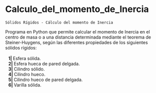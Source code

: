 # Calculo_del_momento_de_Inercia
	Sólidos Rígidos - Cálculo del momento de Inercia

Programa en Python que permite calcular el momento de Inercia en el centro de masa o a una distancia determinada mediante el teorema de Steiner-Huygens, según las diferentes propiedades de los siguientes sólidos rígidos:<br/><br/>
<strong>  &nbsp;&nbsp;&nbsp;1|  </strong> Esfera sólida.  <br>
<strong>  &nbsp;&nbsp;&nbsp;2|  </strong> Esfera hueca de pared delgada.  <br>
<strong>  &nbsp;&nbsp;&nbsp;3|  </strong> Cilindro sólido.  <br>
<strong>  &nbsp;&nbsp;&nbsp;4|  </strong> Cilindro hueco. <br>
<strong>  &nbsp;&nbsp;&nbsp;5|  </strong> Cilindro hueco de pared delgada.  <br>
<strong>  &nbsp;&nbsp;&nbsp;6|  </strong> Varilla sólida. <br>
